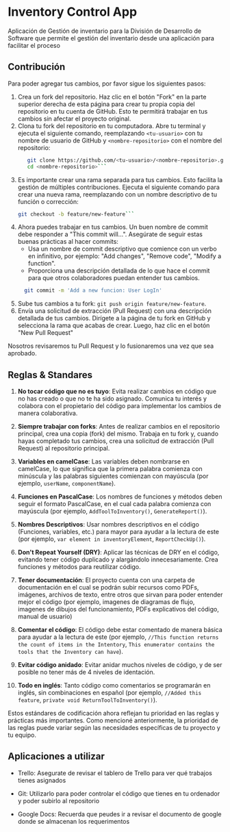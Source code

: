# Inventory Control App
Aplicación de Gestión de inventario para la División de Desarrollo de Software que permite el gestión del inventario desde una aplicación para facilitar el proceso

## Contribución

Para poder agregar tus cambios, por favor sigue los siguientes pasos:

1. Crea un fork del repositorio. Haz clic en el botón "Fork" en la parte superior derecha de esta página para crear tu propia copia del repositorio en tu cuenta de GitHub. Esto te permitirá trabajar en tus cambios sin afectar el proyecto original.
2. Clona tu fork del repositorio en tu computadora. Abre tu terminal y ejecuta el siguiente comando, reemplazando `<tu-usuario>` con tu nombre de usuario de GitHub y `<nombre-repositorio>` con el nombre del repositorio:
   ```bash
      git clone https://github.com/<tu-usuario>/<nombre-repositorio>.git
      cd <nombre-repositorio>```
4. Es importante crear una rama separada para tus cambios. Esto facilita la gestión de múltiples contribuciones. Ejecuta el siguiente comando para crear una nueva rama, reemplazando <nombre-rama> con un nombre descriptivo de tu función o corrección:
   ```bash
   git checkout -b feature/new-feature```
5. Ahora puedes trabajar en tus cambios. Un buen nombre de commit debe responder a "This commit will...". Asegúrate de seguir estas buenas prácticas al hacer commits:
    - Usa un nombre de commit descriptivo que comience con un verbo en infinitivo, por ejemplo: "Add changes", "Remove code", "Modify a function".
    - Proporciona una descripción detallada de lo que hace el commit para que otros colaboradores puedan entender tus cambios.
    ```bash
      git commit -m 'Add a new funcion: User LogIn'
    ```
6. Sube tus cambios a tu fork: `git push origin feature/new-feature`. 
7. Envía una solicitud de extracción (Pull Request) con una descripción detallada de tus cambios. Dirígete a la página de tu fork en GitHub y selecciona la rama que acabas de crear. Luego, haz clic en el botón "New Pull Request"

Nosotros revisaremos tu Pull Request y lo fusionaremos una vez que sea aprobado.


## Reglas & Standares

1. **No tocar código que no es tuyo**: Evita realizar cambios en código que no has creado o que no te ha sido asignado. Comunica tu interés y colabora con el propietario del código para implementar los cambios de manera colaborativa.

2. **Siempre trabajar con forks**: Antes de realizar cambios en el repositorio principal, crea una copia (fork) del mismo. Trabaja en tu fork y, cuando hayas completado tus cambios, crea una solicitud de extracción (Pull Request) al repositorio principal.

3. **Variables en camelCase**: Las variables deben nombrarse en camelCase, lo que significa que la primera palabra comienza con minúscula y las palabras siguientes comienzan con mayúscula (por ejemplo, `userName`, `componentName`).

4. **Funciones en PascalCase**: Los nombres de funciones y métodos deben seguir el formato PascalCase, en el cual cada palabra comienza con mayúscula (por ejemplo, `AddToolToInventory()`, `GenerateReport()`).

5. **Nombres Descriptivos**: Usar nombres descriptivos en el código (Funciones, variables, etc.) para mayor para ayudar a la lectura de este (por ejemplo, `var element in inventoryElement`, `ReportCheckUp()`).

6. **Don't Repeat Yourself (DRY)**: Aplicar las técnicas de DRY en el código, evitando tener código duplicado y alargándolo innecesariamente. Crea funciones y métodos para reutilizar código.

7. **Tener documentación**: El proyecto cuenta con una carpeta de documentación en el cual se podrán subir recursos como PDFs, imágenes, archivos de texto, entre otros que sirvan para poder entender mejor el código (por ejemplo, imagenes de diagramas de flujo, imagenes de dibujos del funcionamiento, PDFs explicativos del código, manual de usuario)

8. **Comentar el código**: El código debe estar comentado de manera básica para ayudar a la lectura de este (por ejemplo, `//This function returns the count of items in the Intentory`, `This enumerator contains the tools that the Inventory can have`).

9. **Evitar código anidado**: Evitar anidar muchos niveles de código, y de ser posible no tener más de 4 niveles de identación.

10. **Todo en inglés**: Tanto código como comentarios se programarán en inglés, sin combinaciones en español (por ejemplo, `//Added this feature`, `private void ReturnToolToInventory()`).

Estos estándares de codificación ahora reflejan tu prioridad en las reglas y prácticas más importantes. Como mencioné anteriormente, la prioridad de las reglas puede variar según las necesidades específicas de tu proyecto y tu equipo.

## Aplicaciones a utilizar

- Trello: Asegurate de revisar el tablero de Trello para ver qué trabajos tienes asignados

- Git: Utilizarlo para poder controlar el código que tienes en tu ordenador y poder subirlo al repositorio

- Google Docs: Recuerda que peudes ir a revisar el documento de google donde se almacenan los requerimentos
